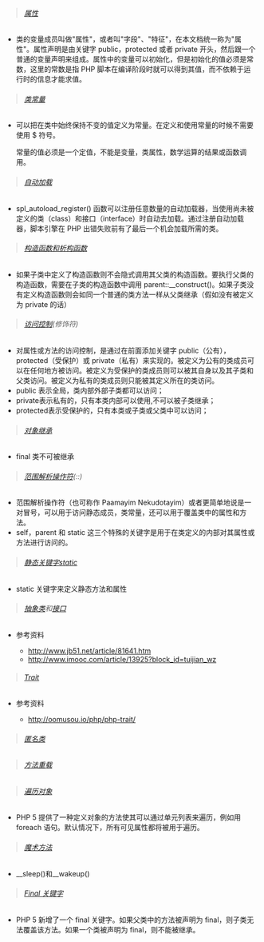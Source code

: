 > ###### [属性](http://php.net/manual/zh/language.oop5.properties.php)

  - 类的变量成员叫做"属性"，或者叫"字段"、"特征"，在本文档统一称为"属性"。属性声明是由关键字 public，protected 或者 private 开头，然后跟一个普通的变量声明来组成。属性中的变量可以初始化，但是初始化的值必须是常数，这里的常数是指 PHP 脚本在编译阶段时就可以得到其值，而不依赖于运行时的信息才能求值。
  
> ###### [类常量](http://php.net/manual/zh/language.oop5.constants.php)

  - 可以把在类中始终保持不变的值定义为常量。在定义和使用常量的时候不需要使用 $ 符号。
    
    常量的值必须是一个定值，不能是变量，类属性，数学运算的结果或函数调用。

> ###### [自动加载](http://php.net/manual/zh/language.oop5.autoload.php)

  -  spl_autoload_register() 函数可以注册任意数量的自动加载器，当使用尚未被定义的类（class）和接口（interface）时自动去加载。通过注册自动加载器，脚本引擎在 PHP 出错失败前有了最后一个机会加载所需的类。

> ###### [构造函数和析构函数](http://php.net/manual/zh/language.oop5.decon.php)

  - 如果子类中定义了构造函数则不会隐式调用其父类的构造函数。要执行父类的构造函数，需要在子类的构造函数中调用 parent::__construct()。如果子类没有定义构造函数则会如同一个普通的类方法一样从父类继承（假如没有被定义为 private 的话）
  
> ###### [访问控制](http://php.net/manual/zh/language.oop5.visibility.php)(修饰符)

  - 对属性或方法的访问控制，是通过在前面添加关键字 public（公有），protected（受保护）或 private（私有）来实现的。被定义为公有的类成员可以在任何地方被访问。被定义为受保护的类成员则可以被其自身以及其子类和父类访问。被定义为私有的类成员则只能被其定义所在的类访问。
  - public 表示全局，类内部外部子类都可以访问；
  - private表示私有的，只有本类内部可以使用,不可以被子类继承；
  - protected表示受保护的，只有本类或子类或父类中可以访问；
  
> ###### [对象继承](http://php.net/manual/zh/language.oop5.inheritance.php)

  - final 类不可被继承
  
> ###### [范围解析操作符](http://php.net/manual/zh/language.oop5.paamayim-nekudotayim.php)(::)

  - 范围解析操作符（也可称作 Paamayim Nekudotayim）或者更简单地说是一对冒号，可以用于访问静态成员，类常量，还可以用于覆盖类中的属性和方法。
  - self，parent 和 static 这三个特殊的关键字是用于在类定义的内部对其属性或方法进行访问的。
  
> ###### [静态关键字static](http://php.net/manual/zh/language.oop5.static.php)

  - static 关键字来定义静态方法和属性
  
> ###### [抽象类](http://php.net/manual/zh/language.oop5.abstract.php)和[接口](http://php.net/manual/zh/language.oop5.interfaces.php)

  - 参考资料
    
    - http://www.jb51.net/article/81641.htm
    - http://www.imooc.com/article/13925?block_id=tuijian_wz

> ###### [Trait](http://php.net/manual/zh/language.oop5.traits.php)

  - 参考资料
  
    - http://oomusou.io/php/php-trait/
 
> ###### [匿名类](http://php.net/manual/zh/language.oop5.anonymous.php)

> ###### [方法重载](http://php.net/manual/zh/language.oop5.overloading.php)

> ###### [遍历对象](http://php.net/manual/zh/language.oop5.iterations.php)
  
  - PHP 5 提供了一种定义对象的方法使其可以通过单元列表来遍历，例如用 foreach 语句。默认情况下，所有可见属性都将被用于遍历。
  
> ###### [魔术方法](http://php.net/manual/zh/language.oop5.magic.php)

  - __sleep()和__wakeup()
  
> ###### [Final 关键字](http://php.net/manual/zh/language.oop5.final.php)

  - PHP 5 新增了一个 final 关键字。如果父类中的方法被声明为 final，则子类无法覆盖该方法。如果一个类被声明为 final，则不能被继承。













  
  
  
  
  
  
  
  
  
  
  
  
  
